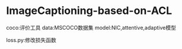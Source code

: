 # ImageCaptioning-based-on-ACL
coco:评价工具
data:MSCOCO数据集
model:NIC,attentive,adaptive模型

loss.py:修改损失函数
